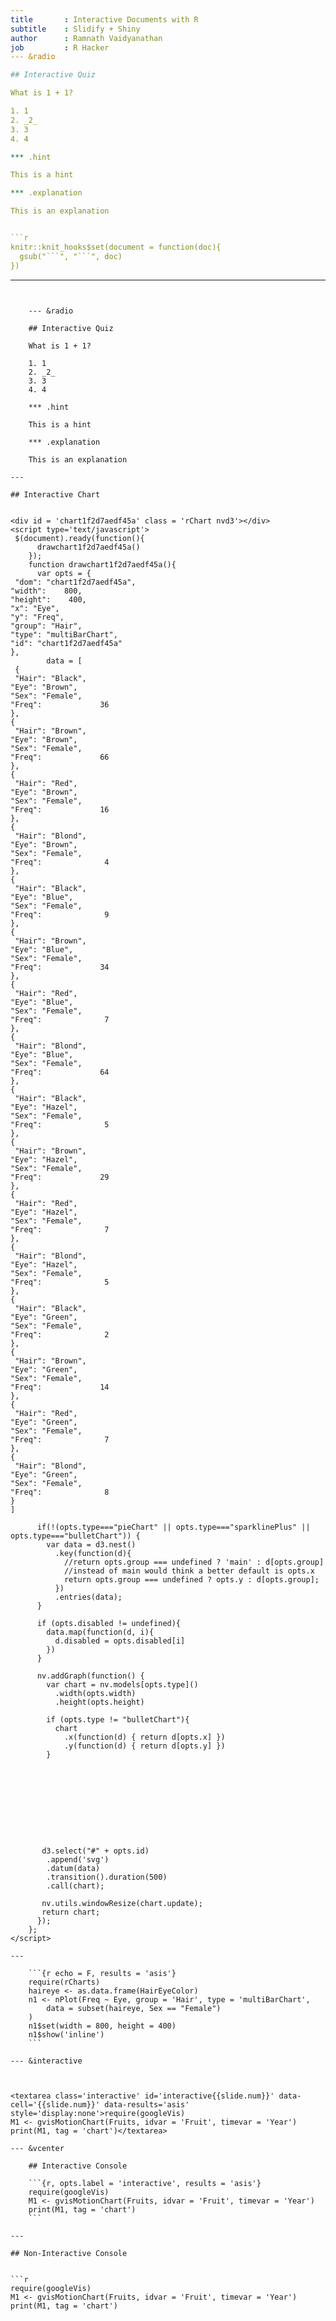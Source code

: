 ```yaml
---
title       : Interactive Documents with R
subtitle    : Slidify + Shiny
author      : Ramnath Vaidyanathan
job         : R Hacker
--- &radio

## Interactive Quiz

What is 1 + 1?

1. 1
2. _2_
3. 3
4. 4

*** .hint

This is a hint

*** .explanation

This is an explanation


```r
knitr::knit_hooks$set(document = function(doc){
  gsub("```", "```", doc)
})
```


---
```


    --- &radio
    
    ## Interactive Quiz
    
    What is 1 + 1?
    
    1. 1
    2. _2_
    3. 3
    4. 4
    
    *** .hint
    
    This is a hint
    
    *** .explanation
    
    This is an explanation

---

## Interactive Chart


<div id = 'chart1f2d7aedf45a' class = 'rChart nvd3'></div>
<script type='text/javascript'>
 $(document).ready(function(){
      drawchart1f2d7aedf45a()
    });
    function drawchart1f2d7aedf45a(){  
      var opts = {
 "dom": "chart1f2d7aedf45a",
"width":    800,
"height":    400,
"x": "Eye",
"y": "Freq",
"group": "Hair",
"type": "multiBarChart",
"id": "chart1f2d7aedf45a" 
},
        data = [
 {
 "Hair": "Black",
"Eye": "Brown",
"Sex": "Female",
"Freq":             36 
},
{
 "Hair": "Brown",
"Eye": "Brown",
"Sex": "Female",
"Freq":             66 
},
{
 "Hair": "Red",
"Eye": "Brown",
"Sex": "Female",
"Freq":             16 
},
{
 "Hair": "Blond",
"Eye": "Brown",
"Sex": "Female",
"Freq":              4 
},
{
 "Hair": "Black",
"Eye": "Blue",
"Sex": "Female",
"Freq":              9 
},
{
 "Hair": "Brown",
"Eye": "Blue",
"Sex": "Female",
"Freq":             34 
},
{
 "Hair": "Red",
"Eye": "Blue",
"Sex": "Female",
"Freq":              7 
},
{
 "Hair": "Blond",
"Eye": "Blue",
"Sex": "Female",
"Freq":             64 
},
{
 "Hair": "Black",
"Eye": "Hazel",
"Sex": "Female",
"Freq":              5 
},
{
 "Hair": "Brown",
"Eye": "Hazel",
"Sex": "Female",
"Freq":             29 
},
{
 "Hair": "Red",
"Eye": "Hazel",
"Sex": "Female",
"Freq":              7 
},
{
 "Hair": "Blond",
"Eye": "Hazel",
"Sex": "Female",
"Freq":              5 
},
{
 "Hair": "Black",
"Eye": "Green",
"Sex": "Female",
"Freq":              2 
},
{
 "Hair": "Brown",
"Eye": "Green",
"Sex": "Female",
"Freq":             14 
},
{
 "Hair": "Red",
"Eye": "Green",
"Sex": "Female",
"Freq":              7 
},
{
 "Hair": "Blond",
"Eye": "Green",
"Sex": "Female",
"Freq":              8 
} 
]
  
      if(!(opts.type==="pieChart" || opts.type==="sparklinePlus" || opts.type==="bulletChart")) {
        var data = d3.nest()
          .key(function(d){
            //return opts.group === undefined ? 'main' : d[opts.group]
            //instead of main would think a better default is opts.x
            return opts.group === undefined ? opts.y : d[opts.group];
          })
          .entries(data);
      }
      
      if (opts.disabled != undefined){
        data.map(function(d, i){
          d.disabled = opts.disabled[i]
        })
      }
      
      nv.addGraph(function() {
        var chart = nv.models[opts.type]()
          .width(opts.width)
          .height(opts.height)
          
        if (opts.type != "bulletChart"){
          chart
            .x(function(d) { return d[opts.x] })
            .y(function(d) { return d[opts.y] })
        }
          
         
        
          
        

        
        
        
      
       d3.select("#" + opts.id)
        .append('svg')
        .datum(data)
        .transition().duration(500)
        .call(chart);

       nv.utils.windowResize(chart.update);
       return chart;
      });
    };
</script>

---

    ```{r echo = F, results = 'asis'}
    require(rCharts)
    haireye <- as.data.frame(HairEyeColor)
    n1 <- nPlot(Freq ~ Eye, group = 'Hair', type = 'multiBarChart',
        data = subset(haireye, Sex == "Female")
    )
    n1$set(width = 800, height = 400)
    n1$show('inline')
    ```

--- &interactive



<textarea class='interactive' id='interactive{{slide.num}}' data-cell='{{slide.num}}' data-results='asis' style='display:none'>require(googleVis)
M1 <- gvisMotionChart(Fruits, idvar = 'Fruit', timevar = 'Year')
print(M1, tag = 'chart')</textarea>

--- &vcenter

    ## Interactive Console
    
    ```{r, opts.label = 'interactive', results = 'asis'}
    require(googleVis)
    M1 <- gvisMotionChart(Fruits, idvar = 'Fruit', timevar = 'Year')
    print(M1, tag = 'chart')
    ```

---

## Non-Interactive Console


```r
require(googleVis)
M1 <- gvisMotionChart(Fruits, idvar = 'Fruit', timevar = 'Year')
print(M1, tag = 'chart')
```

<!-- MotionChart generated in R 3.1.0 by googleVis 0.5.2 package -->
<!-- Mon Jun 30 11:16:52 2014 -->


<!-- jsHeader -->
<script type="text/javascript">
 
// jsData 
function gvisDataMotionChartID1f2d16c6e9b5 () {
var data = new google.visualization.DataTable();
var datajson =
[
 [
 "Apples",
2008,
"West",
98,
78,
20,
"2008-12-31" 
],
[
 "Apples",
2009,
"West",
111,
79,
32,
"2009-12-31" 
],
[
 "Apples",
2010,
"West",
89,
76,
13,
"2010-12-31" 
],
[
 "Oranges",
2008,
"East",
96,
81,
15,
"2008-12-31" 
],
[
 "Bananas",
2008,
"East",
85,
76,
9,
"2008-12-31" 
],
[
 "Oranges",
2009,
"East",
93,
80,
13,
"2009-12-31" 
],
[
 "Bananas",
2009,
"East",
94,
78,
16,
"2009-12-31" 
],
[
 "Oranges",
2010,
"East",
98,
91,
7,
"2010-12-31" 
],
[
 "Bananas",
2010,
"East",
81,
71,
10,
"2010-12-31" 
] 
];
data.addColumn('string','Fruit');
data.addColumn('number','Year');
data.addColumn('string','Location');
data.addColumn('number','Sales');
data.addColumn('number','Expenses');
data.addColumn('number','Profit');
data.addColumn('string','Date');
data.addRows(datajson);
return(data);
}
 
// jsDrawChart
function drawChartMotionChartID1f2d16c6e9b5() {
var data = gvisDataMotionChartID1f2d16c6e9b5();
var options = {};
options["width"] =    600;
options["height"] =    500;

    var chart = new google.visualization.MotionChart(
    document.getElementById('MotionChartID1f2d16c6e9b5')
    );
    chart.draw(data,options);
    

}
  
 
// jsDisplayChart
(function() {
var pkgs = window.__gvisPackages = window.__gvisPackages || [];
var callbacks = window.__gvisCallbacks = window.__gvisCallbacks || [];
var chartid = "motionchart";
  
// Manually see if chartid is in pkgs (not all browsers support Array.indexOf)
var i, newPackage = true;
for (i = 0; newPackage && i < pkgs.length; i++) {
if (pkgs[i] === chartid)
newPackage = false;
}
if (newPackage)
  pkgs.push(chartid);
  
// Add the drawChart function to the global list of callbacks
callbacks.push(drawChartMotionChartID1f2d16c6e9b5);
})();
function displayChartMotionChartID1f2d16c6e9b5() {
  var pkgs = window.__gvisPackages = window.__gvisPackages || [];
  var callbacks = window.__gvisCallbacks = window.__gvisCallbacks || [];
  window.clearTimeout(window.__gvisLoad);
  // The timeout is set to 100 because otherwise the container div we are
  // targeting might not be part of the document yet
  window.__gvisLoad = setTimeout(function() {
  var pkgCount = pkgs.length;
  google.load("visualization", "1", { packages:pkgs, callback: function() {
  if (pkgCount != pkgs.length) {
  // Race condition where another setTimeout call snuck in after us; if
  // that call added a package, we must not shift its callback
  return;
}
while (callbacks.length > 0)
callbacks.shift()();
} });
}, 100);
}
 
// jsFooter
</script>
 
<!-- jsChart -->  
<script type="text/javascript" src="https://www.google.com/jsapi?callback=displayChartMotionChartID1f2d16c6e9b5"></script>
 
<!-- divChart -->
  
<div id="MotionChartID1f2d16c6e9b5"
  style="width: 600px; height: 500px;">
</div>

---

## Interactive Chart with Shiny Controls

<div class="row-fluid">
  <div class="span4">
    <form class="well">
      <label class="control-label" for="sex">Choose Sex</label>
      <select id="sex"><option value="Male" selected>Male</option>
<option value="Female">Female</option></select>
      <script type="application/json" data-for="sex" data-nonempty="">{}</script>
      <label class="control-label" for="type">Choose Type</label>
      <select id="type"><option value="multiBarChart" selected>multiBarChart</option>
<option value="multiBarHorizontalChart">multiBarHorizontalChart</option></select>
      <script type="application/json" data-for="type" data-nonempty="">{}</script>
    </form>
  </div>
  <div class="span8">
    <div id="nvd3plot" class="shiny-html-output nvd3 rChart"></div>
  </div>
</div>














--- &interactive height:450

<textarea class='interactive' id='interactive{{slide.num}}' data-cell='{{slide.num}}' data-results='asis' style='display:none'>n1 <- nPlot(mpg ~ wt, 
  data = mtcars, 
  type = 'scatterChart', 
  group = 'gear'
)
n1$addControls("x", "wt", names(mtcars))
n1$set(width = 450, height = 350)
n1</textarea>
















--- &interactive

## Results = Markup

<textarea class='interactive' id='interactive{{slide.num}}' data-cell='{{slide.num}}' data-results='markup' style='display:none'>require(xtable)
options(xtable.type = 'html')
xtable(head(mtcars))</textarea>























